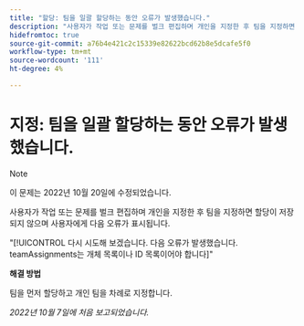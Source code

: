 ```yaml
---
title: "할당: 팀을 일괄 할당하는 동안 오류가 발생했습니다."
description: "사용자가 작업 또는 문제를 벌크 편집하며 개인을 지정한 후 팀을 지정하면 할당이 저장되지 않으며 사용자에게 오류가 표시됩니다."
hidefromtoc: true
source-git-commit: a76b4e421c2c15339e82622bcd62b8e5dcafe5f0
workflow-type: tm+mt
source-wordcount: '111'
ht-degree: 4%

---
```



# 지정: 팀을 일괄 할당하는 동안 오류가 발생했습니다.

>[!NOTE]
>
>이 문제는 2022년 10월 20일에 수정되었습니다.

사용자가 작업 또는 문제를 벌크 편집하며 개인을 지정한 후 팀을 지정하면 할당이 저장되지 않으며 사용자에게 다음 오류가 표시됩니다.

&quot;[!UICONTROL 다시 시도해 보겠습니다. 다음 오류가 발생했습니다. teamAssignments는 개체 목록이나 ID 목록이어야 합니다]&quot;

**해결 방법**

팀을 먼저 할당하고 개인 팀을 차례로 지정합니다.

_2022년 10월 7일에 처음 보고되었습니다._

